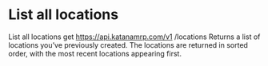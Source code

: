 # List all locations

List all locations get https://api.katanamrp.com/v1 /locations Returns a list of
locations you’ve previously created. The locations are returned in sorted order, with
the most recent locations appearing first.
